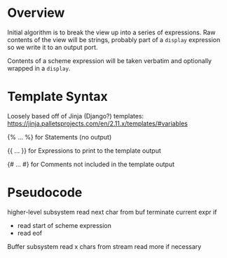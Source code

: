 # Overview

Initial algorithm is to break the view up into a series of expressions. Raw contents of the view will be strings, probably part of a `display` expression so we write it to an output port.

Contents of a scheme expression will be taken verbatim and optionally wrapped in a `display`.


# Template Syntax

Loosely based off of Jinja (Django?) templates:
https://jinja.palletsprojects.com/en/2.11.x/templates/#variables


{% ... %} for Statements (no output)

{{ ... }} for Expressions to print to the template output

{# ... #} for Comments not included in the template output

# Pseudocode

higher-level subsystem
read next char from buf
terminate current expr if
- read start of scheme expression
- read eof

Buffer subsystem
read x chars from stream
read more if necessary

